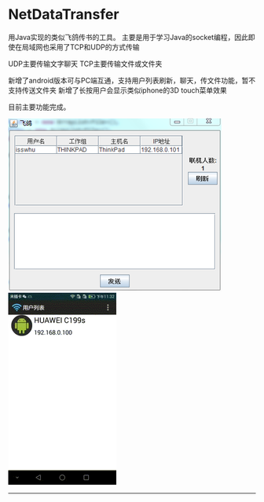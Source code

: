 NetDataTransfer
===============

用Java实现的类似飞鸽传书的工具。
主要是用于学习Java的socket编程，因此即使在局域网也采用了TCP和UDP的方式传输

UDP主要传输文字聊天
TCP主要传输文件或文件夹

新增了android版本可与PC端互通，支持用户列表刷新，聊天，传文件功能，暂不支持传送文件夹
新增了长按用户会显示类似iphone的3D touch菜单效果

目前主要功能完成。

![image](https://github.com/isswanging/NetDataTransfer/blob/dev/img-folder/PC%E7%95%8C%E9%9D%A2.png)
![image](https://github.com/isswanging/NetDataTransfer/blob/dev/img-folder/android%E7%95%8C%E9%9D%A2.gif)

-----------------------------